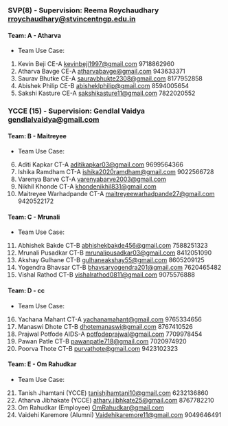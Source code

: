 ### SVP(8) - Supervision: Reema Roychaudhary rroychaudhary@stvincentngp.edu.in
#### Team: A - Atharva
- Team Use Case: 
1. Kevin Beji CE-A kevinbeji1997@gmail.com 9718862960 
2. Atharva Bavge CE-A atharvabavge@gmail.com 943633371 
3. Saurav Bhutke CE-A sauravbhukte2308@gmail.com 8177952858 
4. Abishek Philip CE-B abisheklphilip@gmail.com 8594005654 
5. Sakshi Kasture CE-A sakshikasture11@gmail.com 7822020552 

### YCCE (15) - Supervision: Gendlal Vaidya gendlalvaidya@gmail.com
#### Team: B - Maitreyee
- Team Use Case: 
6. Aditi Kapkar CT-A 	aditikapkar03@gmail.com 9699564366
7. Ishika Ramdham 	CT-A 	ishika2020ramdham@gmail.com	9022566728
8. Varenya Barve CT-A  varenyabarve2003@gmail.com
9. Nikhil Khonde CT-A  khondenikhil831@gmail.com
10. Maitreyee Warhadpande CT-A maitreyeewarhadpande27@gmail.com 9420522172

#### Team: C - Mrunali
- Team Use Case: 
11. Abhishek Bakde	CT-B	abhishekbakde456@gmail.com	7588251323
12. Mrunali Pusadkar CT-B	mrunalipusadkar03@gmail.com	8412051090
13. Akshay Gulhane CT-B	gulhaneakshay55@gmail.com	8605209125
14. Yogendra Bhavsar	CT-B	bhavsaryogendra201@gmail.com	7620465482
15. Vishal Rathod CT-B	vishalrathod0811@gmail.com	9075576888

#### Team: D - cc
- Team Use Case: 
16. Yachana Mahant CT-A 	yachanamahant@gmail.com	9765334656
17. Manaswi Dhote CT-B		dhotemanaswi@gmail.com 8767410526
18. Prajwal Potfode	AIDS-A	potfodeprajwal@gmail.com	7709978454
19. Pawan Patle CT-B		pawanpatle718@gmail.com	7020974920
20. Poorva Thote	CT-B		purvathote@gmail.com 9423102323

#### Team: E - Om Rahudkar
- Team Use Case: 
21. Tanish Jhamtani (YCCE) tanishjhamtani10@gmail.com 6232136860
22. Atharva Jibhakate (YCCE) atharv.jibhkate25@gmail.com 8767782210
23. Om Rahudkar (Employee) OmRahudkar@gmail.com
24. Vaidehi Karemore (Alumni) Vaidehikaremore11@gmail.com 9049646491

